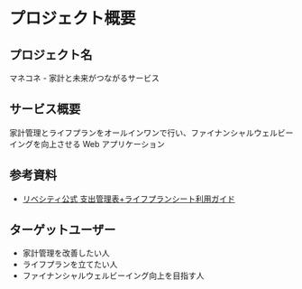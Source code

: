 # プロジェクト概要

## プロジェクト名

マネコネ - 家計と未来がつながるサービス

## サービス概要

家計管理とライフプランをオールインワンで行い、ファイナンシャルウェルビーイングを向上させる Web アプリケーション

## 参考資料

- [リベシティ公式 支出管理表+ライフプランシート利用ガイド](https://docs.google.com/document/d/1CRBkTmkNDJGsdQTe_1QJirifHmLogEGjKDsqvHmoCp0/edit?tab=t.0)

## ターゲットユーザー

- 家計管理を改善したい人
- ライフプランを立てたい人
- ファイナンシャルウェルビーイング向上を目指す人
